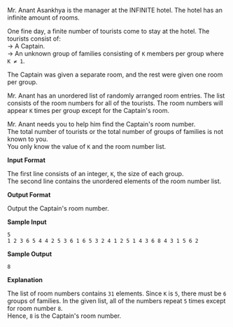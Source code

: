 Mr. Anant Asankhya is the manager at the INFINITE hotel. The hotel has an infinite amount of rooms.  

One fine day, a finite number of tourists come to stay at the hotel.
The tourists consist of:  
→ A Captain.  
→ An unknown group of families consisting of `K` members per group where `K ≠ 1`.  

The Captain was given a separate room, and the rest were given one room per group.  

Mr. Anant has an unordered list of randomly arranged room entries. The list consists of the room numbers for all of the tourists. The room numbers will appear `K` times per group except for the Captain's room.  

Mr. Anant needs you to help him find the Captain's room number.  
The total number of tourists or the total number of groups of families is not known to you.  
You only know the value of `K` and the room number list.  

**Input Format**

The first line consists of an integer, `K`, the size of each group.  
The second line contains the unordered elements of the room number list.  

**Output Format**

Output the Captain's room number.  

**Sample Input**
```
5
1 2 3 6 5 4 4 2 5 3 6 1 6 5 3 2 4 1 2 5 1 4 3 6 8 4 3 1 5 6 2 
```
**Sample Output**
```
8
```
**Explanation**

The list of room numbers contains `31` elements. Since `K` is `5`, there must be `6` groups of families. In the given list, all of the numbers repeat `5` times except for room number `8`.  
Hence, `8` is the Captain's room number.  